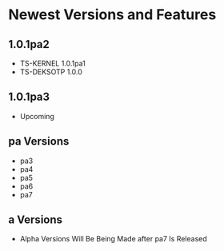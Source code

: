 # Newest Versions and Features

## 1.0.1pa2

- TS-KERNEL 1.0.1pa1
- TS-DEKSOTP 1.0.0

## 1.0.1pa3

- Upcoming

## pa Versions

- pa3
- pa4
- pa5
- pa6
- pa7
  
## a Versions

- Alpha Versions Will Be Being Made after pa7 Is Released
